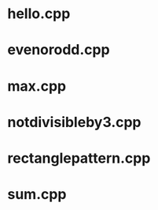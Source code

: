 
# hello.cpp

# evenorodd.cpp

# max.cpp

# notdivisibleby3.cpp

# rectanglepattern.cpp

# sum.cpp



